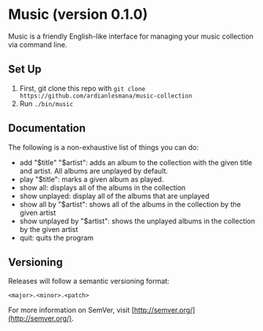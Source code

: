 Music (version 0.1.0)
=====================
Music is a friendly English-like interface for managing your music collection via command line.

Set Up
------
1. First, git clone this repo with `git clone https://github.com/ardianlesmana/music-collection`
2. Run `./bin/music` 

Documentation
-------------

The following is a non-exhaustive list of things you can do:
* add "$title" "$artist": adds an album to the collection with the given title and artist. All albums are unplayed by default.
* play "$title": marks a given album as played.
* show all: displays all of the albums in the collection
* show unplayed: display all of the albums that are unplayed
* show all by "$artist": shows all of the albums in the collection by the given artist
* show unplayed by "$artist": shows the unplayed albums in the collection by the given artist
* quit: quits the program

Versioning
----------

Releases will follow a semantic versioning format:

`<major>.<minor>.<patch>`

For more information on SemVer, visit [http://semver.org/](http://semver.org/).
